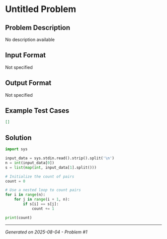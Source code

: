 # Untitled Problem

## Problem Description
No description available

## Input Format
Not specified

## Output Format
Not specified

## Example Test Cases
```json
[]
```

## Solution
```python
import sys

input_data = sys.stdin.read().strip().split('\n')
n = int(input_data[0])
s = list(map(int, input_data[1].split()))

# Initialize the count of pairs
count = 0

# Use a nested loop to count pairs
for i in range(n):
    for j in range(i + 1, n):
        if s[i] == s[j]:
            count += 1

print(count)
```

---
*Generated on 2025-08-04 - Problem #1*